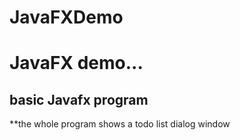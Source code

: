 # JavaFXDemo
<h1>JavaFX demo...</h1>
<h2>basic Javafx program</h2>
**the whole program shows a todo list dialog window
